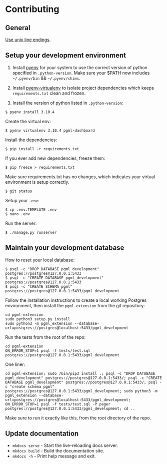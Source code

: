 # Contributing

## General

[Use unix line endings](https://docs.github.com/en/get-started/getting-started-with-git/configuring-git-to-handle-line-endings).


## Setup your development environment

1. Install [pyenv](https://github.com/pyenv/pyenv) for your system to use the correct version of python specified in `.python-version`. Make sure your $PATH now includes `~/.pyenv/bin` && `~/.pyenv/shims`.

2. Install [pyenv-virtualenv](https://github.com/pyenv/pyenv-virtualenv) to isolate project dependencies which keeps `requirements.txt` clean and frozen.

3. Install the version of python listed in `.python-version`:

```
$ pyenv install 3.10.4
```

Create the virtual env:

```
$ pyenv virtualenv 3.10.4 pgml-dashboard
```

Install the dependencies:

```
$ pip install -r requirements.txt
```

If you ever add new dependencies, freeze them:

```
$ pip freeze > requirements.txt
```

Make sure requirements.txt has no changes, which indicates your virtual environment is setup correctly.

```
$ git status
```

Setup your `.env`:

```
$ cp .env.TEMPLATE .env
$ nano .env
```

Run the server:

```
$ ./manage.py runserver
```

## Maintain your development database

How to reset your local database:

```
$ psql -c "DROP DATABASE pgml_development" postgres://postgres@127.0.0.1:5433
$ psql -c "CREATE DATABASE pgml_development" postgres://postgres@127.0.0.1:5433
$ psql -c "CREATE SCHEMA pgml" postgres://postgres@127.0.0.1:5433/pgml_development
```

Follow the installation instructions to create a local working Postgres environment, then install the `pgml-extension` from the git repository:

```
cd pgml-extension
sudo python3 setup.py install
sudo python3 -m pgml_extension --database-url=postgres://postgres@localhost:5433/pgml_development
```

Run the tests from the root of the repo:

```
cd pgml-extension
ON_ERROR_STOP=1 psql -f tests/test.sql postgres://postgres@127.0.0.1:5433/pgml_development
```

One liner:
```
cd pgml-extension; sudo /bin/pip3 install .; psql -c "DROP DATABASE pgml_development" postgres://postgres@127.0.0.1:5433/; psql -c "CREATE DATABASE pgml_development" postgres://postgres@127.0.0.1:5433/; psql -c "create schema pgml" postgres://postgres@127.0.0.1:5433/pgml_development; sudo python3 -m pgml_extension --database-url=postgres://postgres@localhost:5433/pgml_development; ON_ERROR_STOP=1 psql -f tests/test.sql -P pager postgres://postgres@127.0.0.1:5433/pgml_development; cd ..
```

Make sure to run it exactly like this, from the root directory of the repo.

## Update documentation

* `mkdocs serve` - Start the live-reloading docs server.
* `mkdocs build` - Build the documentation site.
* `mkdocs -h` - Print help message and exit.
